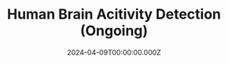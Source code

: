 ---
title: Human Brain Acitivity Detection (Ongoing)
date: 2024-04-09T00:00:00.000Z
summary: >-
  This project aims to build accurate predictive models for diamond prices using regression models. It is crucial for diamond sellers and buyers to determine competitive prices and make informed decisions, respectively. Factors such as carat weight, cut quality, color grade, clarity, and physical dimensions impact a diamond's price. The project uses a dataset from Kaggle, with data on these characteristics for 53,909 diamonds.

  The analysis encompasses three regression models and handles multi-collinearity among predictors and prevents model overfitting. A range of techniques like visualization, exploratory data analysis, model diagnostics, and train-test split are used to ensure the models' reliability. The selected model achieves 0.9848 in R-squared.
tags:
  - Data Science
  - Statistics
external_link: ""
url_pdf: 4130_proj.pdf
links:
  - url: pre.pdf
    icon_pack: fas
    icon: link
    name: PPT
authors:
  - admin
  - Ruiqi Xu
  - Zhemin Qu
image:
  caption: ""
  focal_point: Smart
  filename: featured.png
---